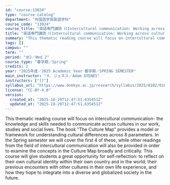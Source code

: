 ```yaml
---
id: "course:13024"
type: "course-catalog"
department: "外国語学部英語学科"
course_code: "13024"
course_title: "英語専門講読 Ⅰ(Intercultural communication: Working across cultures) ／ADVANCED THEMATIC READING Ⅰ"
title: "英語専門講読 Ⅰ(Intercultural communication: Working across cultures) ／ADVANCED THEMATIC READING Ⅰ"
summary: "This thematic reading course will focus on intercultural communication- the knowledge and skills needed to communicate a…"
tags: []
campus: ""
term: ""
period: "水2／Wed 2"
course_type: "春学期／Spring"
credits: 2
year: "2025年度／2025 Academic Year 春学期／SPRING SEMESTER"
main_instructor: "Ａ．ジェネス／Adam GYENES"
instructors: ["[]"]
syllabus_url: "https://www.dokkyo.ac.jp/research/syllabus/2025/0102/0102_13024_ja_JP.html"
license: "CC-BY-4.0"
version:
  created_at: "2025-10-29T12:47:51.635451Z"
  updated_at: "2025-10-29T12:47:51.635451Z"
---
```

This thematic reading course will focus on intercultural communication- the knowledge and skills needed to communicate across cultures in our work, studies and social lives. The book "The Culture Map" provides a model or framework for understanding cultural differences across 8 parameters. In the Spring semester we will cover the first 4 of these, while other readings from the field of intercultural communication will also be provided in order to examine the concepts in the Culture Map broadly and critically. This course will give students a great opportunity for self-reflection: to reflect on their own cultural identity within their own country and in the world; their previous encounters with other cultures in their own life experience, and how they hope to integrate into a diverse and globalized society in the future.
